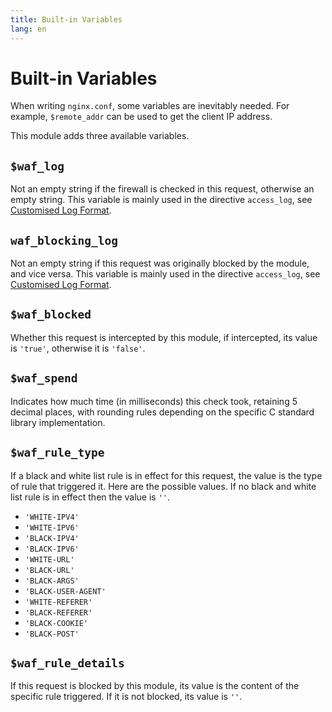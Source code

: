 ```yaml
---
title: Built-in Variables
lang: en
---
```


# Built-in Variables

When writing `nginx.conf`, some variables are inevitably needed. For example, `$remote_addr` can be used to get the client IP address.

This module adds three available variables.

## `$waf_log`

Not an empty string if the firewall is checked in this request, otherwise an empty string. This variable is mainly used in the directive `access_log`, see [Customised Log Format](log.md#customised-log-format).

## `waf_blocking_log`

Not an empty string if this request was originally blocked by the module, and vice versa. This variable is mainly used in the directive `access_log`, see [Customised Log Format](log.md#customised-log-format).

## `$waf_blocked`

Whether this request is intercepted by this module, if intercepted, its value is `'true'`, otherwise it is `'false'`.

## `$waf_spend`

Indicates how much time (in milliseconds) this check took, retaining 5 decimal places, with rounding rules depending on the specific C standard library implementation.

## `$waf_rule_type`

If a black and white list rule is in effect for this request, the value is the type of rule that triggered it. Here are the possible values. If no black and white list rule is in effect then the value is `''`.

+ `'WHITE-IPV4'`
+ `'WHITE-IPV6'`
+ `'BLACK-IPV4'`
+ `'BLACK-IPV6'`
+ `'WHITE-URL'`
+ `'BLACK-URL'`
+ `'BLACK-ARGS'`
+ `'BLACK-USER-AGENT'`
+ `'WHITE-REFERER'`
+ `'BLACK-REFERER'`
+ `'BLACK-COOKIE'`
+ `'BLACK-POST'`


## `$waf_rule_details`

If this request is blocked by this module, its value is the content of the specific rule triggered. If it is not blocked, its value is `''`.
